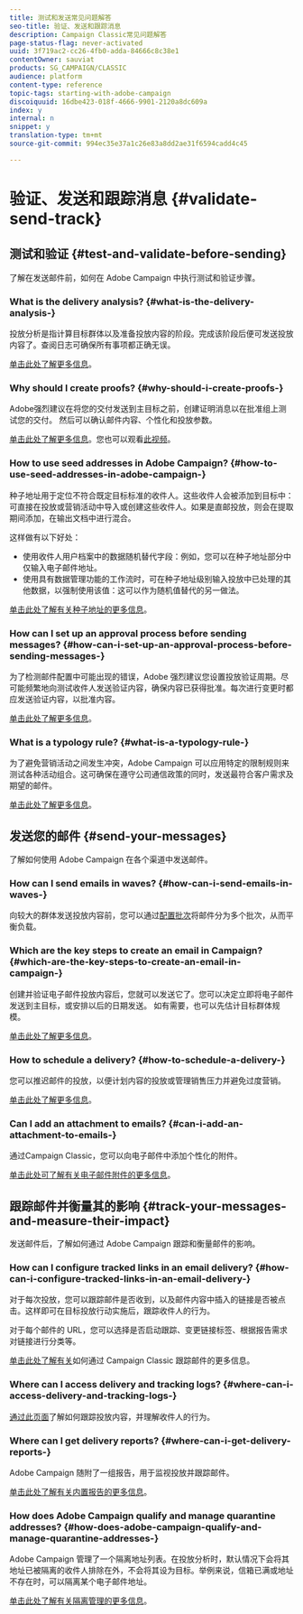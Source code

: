```yaml
---
title: 测试和发送常见问题解答
seo-title: 验证、发送和跟踪消息
description: Campaign Classic常见问题解答
page-status-flag: never-activated
uuid: 3f719ac2-cc26-4fb0-adda-84666c8c38e1
contentOwner: sauviat
products: SG_CAMPAIGN/CLASSIC
audience: platform
content-type: reference
topic-tags: starting-with-adobe-campaign
discoiquuid: 16dbe423-018f-4666-9901-2120a8dc609a
index: y
internal: n
snippet: y
translation-type: tm+mt
source-git-commit: 994ec35e37a1c26e83a8dd2ae31f6594cadd4c45

---
```



# 验证、发送和跟踪消息 {#validate-send-track}

## 测试和验证 {#test-and-validate-before-sending}

了解在发送邮件前，如何在 Adobe Campaign 中执行测试和验证步骤。

### What is the delivery analysis? {#what-is-the-delivery-analysis-}

投放分析是指计算目标群体以及准备投放内容的阶段。完成该阶段后便可发送投放内容了。查阅日志可确保所有事项都正确无误。

[单击此处了解更多信息](../../delivery/using/steps-validating-the-delivery.md)。

### Why should I create proofs? {#why-should-i-create-proofs-}

Adobe强烈建议在将您的交付发送到主目标之前，创建证明消息以在批准组上测试您的交付。 然后可以确认邮件内容、个性化和投放参数。

[单击此处了解更多信息](../../delivery/using/steps-validating-the-delivery.md#sending-a-proof)。您也可以观看[此视频](https://docs.adobe.com/content/help/en/campaign-learn/campaign-classic-tutorials/getting-started/managing-seed-and-proofs.html)。

### How to use seed addresses in Adobe Campaign? {#how-to-use-seed-addresses-in-adobe-campaign-}

种子地址用于定位不符合既定目标标准的收件人。这些收件人会被添加到目标中：可直接在投放或营销活动中导入或创建这些收件人。如果是直邮投放，则会在提取期间添加，在输出文档中进行混合。

这样做有以下好处：

* 使用收件人用户档案中的数据随机替代字段：例如，您可以在种子地址部分中仅输入电子邮件地址。
* 使用具有数据管理功能的工作流时，可在种子地址级别输入投放中已处理的其他数据，以强制使用该值：这可以作为随机值替代的另一做法。

[单击此处了解有关种子地址的更多信息](../../delivery/using/about-seed-addresses.md)。

### How can I set up an approval process before sending messages? {#how-can-i-set-up-an-approval-process-before-sending-messages-}

为了检测邮件配置中可能出现的错误，Adobe 强烈建议您设置投放验证周期。尽可能频繁地向测试收件人发送验证内容，确保内容已获得批准。每次进行变更时都应发送验证内容，以批准内容。

[单击此处了解更多信息](../../delivery/using/steps-validating-the-delivery.md#sending-a-proof)。

### What is a typology rule? {#what-is-a-typology-rule-}

为了避免营销活动之间发生冲突，Adobe Campaign 可以应用特定的限制规则来测试各种活动组合。这可确保在遵守公司通信政策的同时，发送最符合客户需求及期望的邮件。

[单击此处了解更多信息](../../campaign/using/about-campaign-typologies.md)。

## 发送您的邮件 {#send-your-messages}

了解如何使用 Adobe Campaign 在各个渠道中发送邮件。

### How can I send emails in waves? {#how-can-i-send-emails-in-waves-}

向较大的群体发送投放内容前，您可以通过[配置批次](../../delivery/using/steps-sending-the-delivery.md#sending-using-multiple-waves)将邮件分为多个批次，从而平衡负载。

### Which are the key steps to create an email in Campaign? {#which-are-the-key-steps-to-create-an-email-in-campaign-}

创建并验证电子邮件投放内容后，您就可以发送它了。您可以决定立即将电子邮件发送到主目标，或安排以后的日期发送。 如有需要，也可以先估计目标群体规模。

[单击此处了解更多信息](../../delivery/using/steps-validating-the-delivery.md#sending-a-proof)。

### How to schedule a delivery? {#how-to-schedule-a-delivery-}

您可以推迟邮件的投放，以便计划内容的投放或管理销售压力并避免过度营销。

[单击此处了解更多信息](../../delivery/using/steps-sending-the-delivery.md#scheduling-the-delivery-sending)。

### Can I add an attachment to emails? {#can-i-add-an-attachment-to-emails-}

通过Campaign Classic，您可以向电子邮件中添加个性化的附件。

[单击此处可了解有关电子邮件附件的更多信息](../../delivery/using/attaching-files.md)。

## 跟踪邮件并衡量其的影响 {#track-your-messages-and-measure-their-impact}

发送邮件后，了解如何通过 Adobe Campaign 跟踪和衡量邮件的影响。

### How can I configure tracked links in an email delivery? {#how-can-i-configure-tracked-links-in-an-email-delivery-}

对于每次投放，您可以跟踪邮件是否收到，以及邮件内容中插入的链接是否被点击。这样即可在目标投放行动实施后，跟踪收件人的行为。

对于每个邮件的 URL，您可以选择是否启动跟踪、变更链接标签、根据报告需求对链接进行分类等。

[单击此处了解有关](../../delivery/using/about-message-tracking.md)如何通过 Campaign Classic 跟踪邮件的更多信息。

### Where can I access delivery and tracking logs? {#where-can-i-access-delivery-and-tracking-logs-}

[通过此页面](../../delivery/using/monitoring-a-delivery.md)了解如何跟踪投放内容，并理解收件人的行为。

### Where can I get delivery reports? {#where-can-i-get-delivery-reports-}

Adobe Campaign 随附了一组报告，用于监视投放并跟踪邮件。

[单击此处了解有关内置报告的更多信息](../../reporting/using/reports-on-deliveries.md#delivery-reports)。

### How does Adobe Campaign qualify and manage quarantine addresses? {#how-does-adobe-campaign-qualify-and-manage-quarantine-addresses-}

Adobe Campaign 管理了一个隔离地址列表。在投放分析时，默认情况下会将其地址已被隔离的收件人排除在外，不会将其设为目标。举例来说，信箱已满或地址不存在时，可以隔离某个电子邮件地址。

[单击此处了解有关隔离管理的更多信息](../../delivery/using/understanding-quarantine-management.md)。
